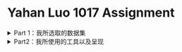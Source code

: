 
# Yahan Luo 1017 Assignment
<details>
<summary>Part 1：我所选取的数据集</summary>
  
* 我所选取的数据集是纽约市Airbnb的数据，它发布于两个月之前，数据评分到达10分（well documented）。数据包内部包括一份CSV文件和一张纽约市的地图。
![NY Ab]()
* 我在八月份刚刚去纽约旅游了十天，其黄金地段高昂的酒店价格给我留下了难以磨灭的心理阴影。所以，我想用这份数据看一看，是否能用法拉盛的宾馆价格住到曼哈顿的民宿？还是说天下的乌鸦一般黑，Airbnb和hotel的价格不相上下？
* 打开 CSV文件，我发现这份文件里包含十六个变量，它们分别是：房间id、房间名、房主id、房主名、街区、街区所在片区、经度、维度、房间种类、价格、最短租赁天数、总浏览量、最近一次浏览记录、月均浏览量、每年可住天数。还有一个变量我没看懂，叫做calculated_host_listings_count。
* 整个文件包含48895条数据，毕竟纽约也是个旅游城市，拥有这么多家Airbnb也是情理之中的事情。我仗着自己电脑性能好，决定把这五万条数据都用上。
* 但很快，我就意识到了什么叫“莽夫之勇”。
</details>

<details>
 <summary>Part2：我所使用的工具以及呈现</summary>
我选择的呈现工具有Tableau，数可视，镝数，BDP。我原本也想用Echarts来着，但是它复杂的编辑过程吓退了我。
下面我将从不同类别数据的呈现的角度，整理我的呈现内容以及感想：
  
